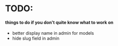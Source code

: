# TODO:
#### things to do if you don't quite know what to work on
- better display name in admin for models
- hide slug field in admin
